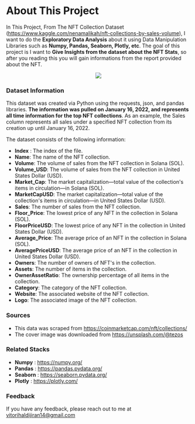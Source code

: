 # About This Project

In This Project, From The NFT Collection Dataset (https://www.kaggle.com/nenamalikah/nft-collections-by-sales-volume),
I want to do the **Exploratory Data Analysis** about it using Data Manipulation Libraries such as **Numpy, Pandas, Seaborn, Plotly, etc**. 
The goal of this project is I want to **Give Insights from the dataset about the NFT Stats**, so after you reading this you will gain informations from the report provided about the NFT.

<p align="center">
  <img src="https://c.tenor.com/uHVmd0uBuU0AAAAC/bored-ape-yacht-club-nft.gif"/>
</p>

### Dataset Information

This dataset was created via Python using the requests, json, and pandas libraries. **The information was pulled on January 16, 2022, and represents all time information for the top NFT collections**. As an example, the Sales column represents all sales under a specified NFT collection from its creation up until January 16, 2022.

The dataset consists of the following information:

* **Index** : The index of the file.
* **Name**: The name of the NFT collection.
* **Volume**: The volume of sales from the NFT collection in Solana (SOL).
* **Volume_USD**: The volume of sales from the NFT collection in United States Dollar (USD).
* **Market_Cap**: The market capitalization—total value of the collection's items in circulation—in Solana (SOL).
* **MarketCapUSD**: The market capitalization—total value of the collection's items in circulation—in United States Dollar (USD).
* **Sales**: The number of sales from the NFT collection.
* **Floor_Price**: The lowest price of any NFT in the collection in Solana (SOL).
* **FloorPriceUSD**: The lowest price of any NFT in the collection in United States Dollar (USD).
* **Average_Price**: The average price of an NFT in the collection in Solana (SOL).
* **AveragePriceUSD**: The average price of an NFT in the collection in United States Dollar (USD).
* **Owners**: The number of owners of NFT's in the collection.
* **Assets**: The number of items in the collection.
* **OwnerAssetRatio**: The ownership percentage of all items in the collection.
* **Category**: The category of the NFT collection.
* **Website**: The associated website of the NFT collection.
* **Logo**: The associated image of the NFT collection.

### Sources

* This data was scraped from https://coinmarketcap.com/nft/collections/
* The cover image was downloaded from https://unsplash.com/@tezos

### Related Stacks

* **Numpy** : https://numpy.org/
* **Pandas** : https://pandas.pydata.org/
* **Seaborn** : https://seaborn.pydata.org/
* **Plotly** : https://plotly.com/

### Feedback

If you have any feedback, please reach out to me at vitorihaldijiran14@gmail.com

